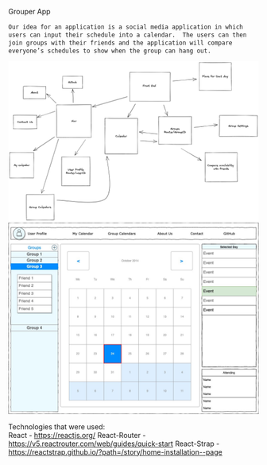 Grouper App

	Our idea for an application is a social media application in which users can input their schedule into a calendar.  The users can then join groups with their friends and the application will compare everyone’s schedules to show when the group can hang out.
<img width="1381" alt="WireFrame" src="Resources/UpdatedGrouper_Wireframe.png">

<img width="1381" alt="front-end Mockup" src="Resources/grouper-frontend-mockup.jpg">

Technologies that were used:  
    React - https://reactjs.org/ 
    React-Router - https://v5.reactrouter.com/web/guides/quick-start 
    React-Strap - https://reactstrap.github.io/?path=/story/home-installation--page 